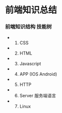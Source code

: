 
# 前端知识总结

### 前端知识结构 技能树

* 1. CSS 
* 2. HTML
* 3. Javascript
* 4. APP (IOS Android) 
* 5. HTTP
* 6. Server 服务端语言
* 7. Linux 





